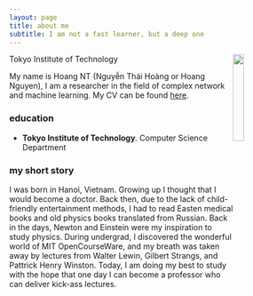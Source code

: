 ```yaml
---
layout: page
title: about me
subtitle: I am not a fast learner, but a deep one
---
```


<img width="20%" style="float: right;" src="http://gear.github.io/img/myface.png">

Tokyo Institute of Technology


My name is Hoang NT (Nguyễn Thái Hoàng or Hoang Nguyen), I am a researcher in the field of complex network and machine learning. 
My CV can be found [here](http://gear.github.io/assets/cv/HoangNT_CV_new.pdf).

### education

- **Tokyo Institute of Technology**. Computer Science Department


### my short story

I was born in Hanoi, Vietnam. Growing up I thought that I would become a doctor.
Back then, due to the lack of child-friendly entertainment methods, I had to read
Easten medical books and old physics books translated from Russian. Back in the days,
Newton and Einstein were my inspiration to study physics. During undergrad, I discovered
the wonderful world of MIT OpenCourseWare, and my breath was taken away by lectures
from Walter Lewin, Gilbert Strangs, and Pattrick Henry Winston. Today, I am doing my
best to study with the hope that one day I can become a professor who can deliver
kick-ass lectures.
